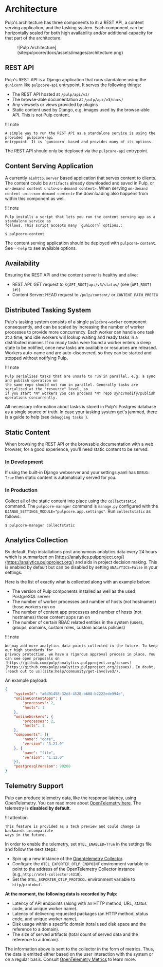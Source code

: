 # Architecture

Pulp's architecture has three components to it: a REST API, a content serving application, and the
tasking system. Each component can be horizontally scaled for both high availability and/or
additional capacity for that part of the architecture.

<figure markdown="span">
  ![Pulp Architecture](site:pulpcore/docs/assets/images/architecture.png)
  <!-- <figcaption>Image caption</figcaption> -->
</figure>

## REST API

Pulp's REST API is a Django application that runs standalone using the `gunicorn` like
`pulpcore-api` entrypoint. It serves the following things:

- The REST API hosted at `/pulp/api/v3/`
- The browse-able documentation at `/pulp/api/v3/docs/`
- Any viewsets or views provided by plugins
- Static content used by Django, e.g. images used by the browse-able API. This is not Pulp content.

!!! note

    A simple way to run the REST API as a standalone service is using the provided `pulpcore-api`
    entrypoint. It is `gunicorn` based and provides many of its options.

The REST API should only be deployed via the `pulpcore-api` entrypoint.

## Content Serving Application

A currently `aiohttp.server` based application that serves content to clients. The content could
be `Artifacts` already downloaded and saved in Pulp, or
`on-demand content units<on-demand content>`. When serving
`on-demand content units<on-demand content>` the downloading also happens from within this
component as well.

!!! note

    Pulp installs a script that lets you run the content serving app as a standalone service as
    follows. This script accepts many `gunicorn` options.:

```
$ pulpcore-content
```

The content serving application should be deployed with `pulpcore-content`. See `--help` to see
available options.

## Availability

Ensuring the REST API and the content server is healthy and alive:

- REST API: GET request to `${API_ROOT}api/v3/status/` (see \[`API_ROOT](#)`)
- Content Server: HEAD request to `/pulp/content/` or `CONTENT_PATH_PREFIX`

## Distributed Tasking System

Pulp's tasking system consists of a single `pulpcore-worker` component consequently, and can be
scaled by increasing the number of worker processes to provide more concurrency. Each worker can
handle one task at a time, and idle workers will lookup waiting and ready tasks in a distributed
manner. If no ready tasks were found a worker enters a sleep state to be notified, once new tasks
are available or resources are released. Workers auto-name and are auto-discovered, so they can be
started and stopped without notifying Pulp.

!!! note

    Pulp serializes tasks that are unsafe to run in parallel, e.g. a sync and publish operation on
    the same repo should not run in parallel. Generally tasks are serialized at the "resource" level, so
    if you start *N* workers you can process *N* repo sync/modify/publish operations concurrently.

All necessary information about tasks is stored in Pulp's Postgres database as a single source of
truth. In case your tasking system get's jammed, there is a guide to help (see `debugging tasks `).

## Static Content

When browsing the REST API or the browsable documentation with a web browser, for a good experience,
you'll need static content to be served.

### In Development

If using the built-in Django webserver and your settings.yaml has `DEBUG: True` then static
content is automatically served for you.

### In Production

Collect all of the static content into place using the `collectstatic` command. The
`pulpcore-manager` command is `manage.py` configured with the
`DJANGO_SETTINGS_MODULE="pulpcore.app.settings"`. Run `collectstatic` as follows:

```
$ pulpcore-manager collectstatic
```

## Analytics Collection

By default, Pulp installations post anonymous analytics data every 24 hours which is summarized on
[https://analytics.pulpproject.org/](https://analytics.pulpproject.org/) and aids in project decision making. This is enabled by
default but can be disabled by setting `ANALYTICS=False` in your settings.

Here is the list of exactly what is collected along with an example below:

- The version of Pulp components installed as well as the used PostgreSQL server
- The number of worker processes and number of hosts (not hostnames) those workers run on
- The number of content app processes and number of hosts (not hostnames) those content apps run on
- The number of certain RBAC related entities in the system (users, groups, domains, custom roles,
    custom access policies)

!!! note

    We may add more analytics data points collected in the future. To keep our high standards for
    privacy protection, we have a rigorous approval process in place. You can see open proposals on
    [https://github.com/pulp/analytics.pulpproject.org/issues](https://github.com/pulp/analytics.pulpproject.org/issues). In doubt,
    [reach out to us](site:help/community/get-involved/).

An example payload:

```json
{
    "systemId": "a6d91458-32e8-4528-b608-b2222ede994e",
    "onlineContentApps": {
        "processes": 2,
        "hosts": 1
    },
    "onlineWorkers": {
        "processes": 2,
        "hosts": 1
    },
    "components": [{
        "name": "core",
        "version": "3.21.0"
    }, {
        "name": "file",
        "version": "1.12.0"
    }],
    "postgresqlVersion": 90200
}
```

## Telemetry Support

Pulp can produce telemetry data, like the response latency, using OpenTelemetry. You can read more
about [OpenTelemetry here](https://opentelemetry.io). The telemetry is **disabled by default**.

!!! attention

    This feature is provided as a tech preview and could change in backwards incompatible
    ways in the future.

In order to enable the telemetry, set `OTEL_ENABLED=True` in the settings file and follow the next
steps:

- Spin up a new instance of the [Opentelemetry Collector](https://opentelemetry.io/docs/collector/).
- Configure the `OTEL_EXPORTER_OTLP_ENDPOINT` environment variable to point to the address of the
    OpenTelemetry Collector instance (e.g.,`http://otel-collector:4318`).
- Set the `OTEL_EXPORTER_OTLP_PROTOCOL` environment variable to `http/protobuf`.

**At the moment, the following data is recorded by Pulp:**

- Latency of API endpoints (along with an HTTP method, URL, status code, and unique worker name).
- Latency of delivering requested packages (an HTTP method, status code, and unique worker name).
- Disk usage within a specific domain (total used disk space and the reference to a domain).
- The size of served artifacts (total count of served data and the reference to a domain).

The information above is sent to the collector in the form of metrics. Thus, the data is emitted
either based on the user interaction with the system or on a regular basis. Consult
[OpenTelemetry Metrics](https://opentelemetry.io/docs/concepts/signals/metrics/) to learn more.
